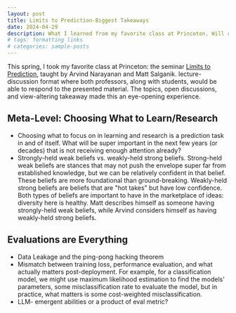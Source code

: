 ```yaml
---
layout: post
title: Limits to Prediction-Biggest Takeaways
date: 2024-04-29
description: What I learned from my favorite class at Princeton. Will continue to update as I parse through my notes.
# tags: formatting links
# categories: sample-posts
---
```


This spring, I took my favorite class at Princeton: the seminar [Limits to Prediction](https://msalganik.github.io/soc555-cos598J_s2024/), taught by Arvind Narayanan and Matt Salganik. lecture-discussion format where both professors, along with students, would be able to respond to the presented material. The topics, open discussions, and view-altering takeaway made this an eye-opening experience.

## Meta-Level: Choosing What to Learn/Research

- Choosing what to focus on in learning and research is a prediction task in and of itself. What will be super important in the next few years (or decades) that is not receiving enough attention already?
- Strongly-held weak beliefs vs. weakly-held strong beliefs. Strong-held weak beliefs are stances that may not push the envelope super far from established knowledge, but we can be relatively confident in that belief. These beliefs are more foundational than ground-breaking. Weakly-held strong beliefs are beliefs that are "hot takes" but have low confidence.
  Both types of beliefs are important to have in the marketplace of ideas: diversity here is healthy. Matt describes himself as someone having strongly-held weak beliefs, while Arvind considers himself as having weakly-held strong beliefs.

## Evaluations are Everything

- Data Leakage and the ping-pong hacking theorem
- Mismatch between training loss, performance evaluation, and what actually matters post-deployment. For example, for a classification model, we might use maximum likelihood estimation to find the models' parameters, some misclassification rate to evaluate the model, but in practice, what matters is some cost-weighted misclassification.
- LLM- emergent abilities or a product of eval metric?

<!-- > We do not grow absolutely, chronologically. We grow sometimes in one dimension, and not in another, unevenly. We grow partially. We are relative. We are mature in one realm, childish in another.
> —Anais Nin -->
